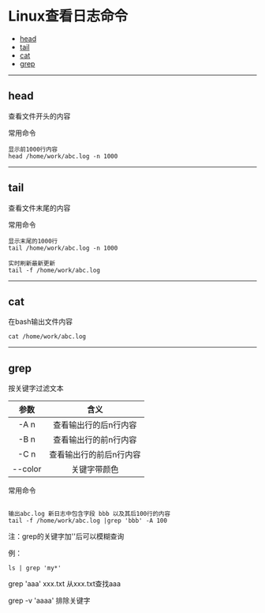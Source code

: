 # Linux查看日志命令

<!-- TOC -->

- [head](#head)
- [tail](#tail)
- [cat](#cat)
- [grep](#grep)

<!-- /TOC -->

---
## head

查看文件开头的内容

常用命令
```
显示前1000行内容
head /home/work/abc.log -n 1000
```

---
## tail 

查看文件末尾的内容

常用命令
```
显示末尾的1000行
tail /home/work/abc.log -n 1000

实时刷新最新更新
tail -f /home/work/abc.log
```


---
## cat

在bash输出文件内容

```
cat /home/work/abc.log
```

---
## grep

按关键字过滤文本

|参数|含义|
|:-:|:-:|
|-A n|查看输出行的后n行内容|
|-B n|查看输出行的前n行内容|
|-C n|查看输出行的前后n行内容|
|--color|关键字带颜色|


常用命令
```

输出abc.log 新日志中包含字段 bbb 以及其后100行的内容
tail -f /home/work/abc.log |grep 'bbb' -A 100
```

注：grep的关键字加''后可以模糊查询

例：
```
ls | grep 'my*'
```

grep 'aaa' xxx.txt 从xxx.txt查找aaa

grep -v 'aaaa' 排除关键字